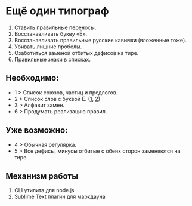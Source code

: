 Ещё один типограф
=================

1. Ставить правильные переносы.
2. Восстанавливать букву «Ё».
3. Восстанавливать правильные русские кавычки (вложенные тоже).
4. Убивать лишние пробелы.
5. Озаботиться заменой отбитых дефисов на тире.
6. Правильные знаки в списках.

## Необходимо: ##
* 1 > Список союзов, частиц и предлогов.
* 2 > Список слов с буквой Ё. ([1][1], [2][2])
* 3 > Алфавит замен.
* 6 > Продумать реализацию правил.

## Уже возможно: ##
* 4 > Обычная регулярка.
* 5 > Все дефисы, минусы отбитые с обеих сторон заменяются на тире.

## Механизм работы ##
1. CLI утилита для node.js
2. Sublime Text плагин для маркдауна


[1]: http://python.anabar.ru/yo.htm "Ё"
[2]: https://code.google.com/p/php-yoficator/ "Ёфикатор"